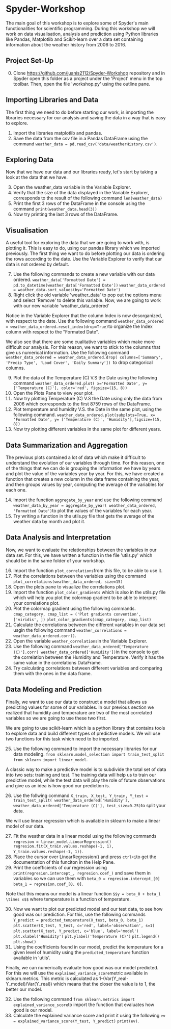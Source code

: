 
# Spyder-Workshop
The main goal of this workshop is to explore some of Spyder's main functionalities for scientific programming. During this workshop we will work on data visualisation, analysis and prediction using Python libraries like Pandas, Matplotlib and Scikit-learn over a data set containing information about the weather history from 2006 to 2016.

## Project Set-Up
0. Clone https://github.com/juanis2112/Spyder-Workshop repository and in Spyder open this folder as a project under the 'Project' menu in the top toolbar. Then, open the file 'workshop.py' using the outline pane. 

## Importing Libraries and Data
The first thing we need to do before starting our work, is importing the libraries necessary for our analysis and saving the data in a way that is easy to explore.
1. Import the libraries matplotlib and pandas.
2. Save the data from the csv file in a Pandas DataFrame using the command 
`weather_data = pd.read_csv('data/weatherHistory.csv')`.

## Exploring Data
Now that we have our data and our libraries ready, let's start by taking a look at the data that we have.

3. Open the weather_data variable in the Variable Explorer. 
4. Verify that the size of the data displayed in the Variable Explorer, corresponds to the result of the following command
`len(weather_data)`
5. Print the first 3 rows of the DataFrame in the console using the command
`print(weather_data.head(3))`
6. Now try printing the last 3 rows of the DataFrame.

## Visualisation
A useful tool for exploring the data that we are going to work with, is plotting it. This is easy to do, using our pandas library which we imported previously. 
The first thing we want to do before plotting our data is ordering the rows according to the date. Use the Variable Explorer to verify that our data is not ordered by default.

7. Use the following commands to create a new variable with our data ordered.
`weather_data['Formatted Date'] = pd.to_datetime(weather_data['Formatted Date'])`
`weather_data_ordered = weather_data.sort_values(by='Formatted Date')`
8. Right click the old variable 'weather_data' to pop out the options menu and select 'Remove' to delete this variable. Now, we are going to work with our new variable 'weather_data_ordered'

Notice in the Variable Explorer that the column Index is now desorganized, with respect to the date. Use the following command `weather_data_ordered = weather_data_ordered.reset_index(drop=True)`to organize the Index column with respect to the "Formated Date".

We also see that there are some cualitative variables which make more difficult our analysis. For this reason, we want to stick to the columns that give us numerical information. Use the following command `weather_data_ordered = weather_data_ordered.drop(
    columns=['Summary', 'Precip Type', 'Loud Cover', 'Daily Summary'])
`to drop categorical columns.

9. Plot the data of the Temperature (C) V.S the Date using the following command
`weather_data_ordered.plot(
    x='Formatted Date', y=['Temperature (C)'], color='red', figsize=(15, 8))`
10. Open the Plots Pane to view your plot.
11. Now try plotting Temperature (C) V.S the Date using only the data from 2006 which corresponds to the first 8759 rows of the DataFrame.
12. Plot temperature and humidity V.S. the Date in the same plot, using the following command.
`weather_data_ordered.plot(subplots=True, x= 'Formatted Date', y= ['Temperature (C)', 'Humidity'],figsize=(15, 8))`
13. Now try plotting different variables in the same plot for different years.

## Data Summarization and Aggregation
The previous plots contained a lot of data which make it difficult to understand the evolution of our variables through time. For this reason, one of the things that we can do is grouping the information we have by years and plot the value of the variables year by year. For this, we have created a function that creates a new column in the data frame containing the year, and then groups values by year, computing the average of the variables for each one. 

14. Import the function `aggregate_by_year` and use the following command `weather_data_by_year = aggregate_by_year(
    weather_data_ordered, 'Formatted Date')`to plot the values of the variables for each year.
15. Try writing a function in the utils.py file that gets the average of the weather data by month and plot it. 

## Data Analysis and Interpretation

Now, we want to evaluate the relationships between the variables in our data set. For this, we have written a function in the file 'utils.py' which should be in the same folder of your workshop. 

16. Import the function `plot_correlations`from this file, to be able to use it.
17. Plot the correlations between the variables using the command `plot_correlations(weather_data_ordered, size=15)`
18. Open the plots pane to visualize the correlations plot.
19. Import the function `plot_color_gradients` which is also in the utils.py file which will help you plot the colormap gradient to be able to interpret your correlations plot.
20. Plot the colormap gradient using the following commands. 
`cmap_category, cmap_list = ('Plot gradients convention', ['viridis', ])`
`plot_color_gradients(cmap_category, cmap_list)`
21. Calculate the correlations between the different variables in our data set usgin the following command `weather_correlations = weather_data_ordered.corr()`.
22. Open the variable `weather_correlations`in the Variable Explorer. 
23. Use the following command `weather_data_ordered['Temperature (C)'].corr(
    weather_data_ordered['Humidity'])`in the console to get the correlation between the Humidity and Temperature. Verify it has the same value in the correlations DataFrame.
24. Try calculating correlations between different variables and comparing them with the ones in the data frame.

## Data Modeling and Prediction
Finally, we want to use our data to construct a model that allows us predicting values for some of our variables. In our previous section we realized that humidity and temperature are two of the most correlated variables so we are going to use these two first. 

We are going to use scikit-learn which is a python library that contains tools to explore data and build different types of predictive models. We will use two functions for this task which need to be imported.

25. Use the following command to import the necessary libraries for our data modeling. `from sklearn.model_selection import train_test_split`
`from sklearn import linear_model`.

A classic way to make a predictive model is to subdivide the total set of data into two sets: training and test. The training data will help us to train our predictive model, while the test data will play the role of future observations and give us an idea is how good our prediction is.

26. Use the follwing command `X_train, X_test, Y_train, Y_test = train_test_split(
    weather_data_ordered['Humidity'], weather_data_ordered['Temperature (C)'],
    test_size=0.25)`to split your data.

We will use linear regression which is available in sklearn to make a linear model of our data.

27. Fit the weather data in a linear model using the following commands `regresion = linear_model.LinearRegression()
regresion.fit(X_train.values.reshape(-1, 1), Y_train.values.reshape(-1, 1))`.
28. Place the cursor over LinearRegression() and press `ctrl+i`to get the documentation of this funciton in the Help Pane.
29. Print the coefficients of our regression using `print(regresion.intercept_, regresion.coef_)` and save them in variables so we can use them with `beta_0 = regresion.intercept_[0]
beta_1 = regresion.coef_[0, 0]`. 

Note that this means our model is a linear function `$$y = beta_0 + beta_1 \times x$$` where temperature is a function of temperature. 

30. Now we want to plot our predicted model and our test data, to see how good was our prediction. For this, use the following commands
`Y_predict = predicted_temperature(X_test, beta_0, beta_1)`
`plt.scatter(X_test, Y_test, c='red', label='observation', s=1)`
`plt.scatter(X_test, Y_predict, c='blue', label='model')`
`plt.xlabel('Humidity')`
`plt.ylabel('Temperature (C)')`
`plt.legend()`
`plt.show()`
31. Using the coefficients found in our model, predict the temperature for a given level of humidity using the `predicted_temperature` function available in 'utils'.

Finally, we can numerically evaluate how good was our model predicted. For this we will use the `explained_variance_score`metric available in sklearn.metrics. This metric is calculated as 1-(Var(Y_real-Y_model)/Var(Y_real)) which means that the closer the value is to 1, the better our model. 

32. Use the following command `from sklearn.metrics import explained_variance_score`to import the function that evaluates how good is our model.
33. Calculate the explained variance score and print it using the following `ev = explained_variance_score(Y_test, Y_predict)`
`print(ev)`.










